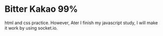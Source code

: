 # Bitter Kakao 99%

html and css practice. However, Ater I finish my javascript study, I will make it work by using socket.io.
